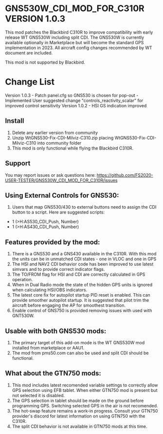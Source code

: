 # GNS530W_CDI_MOD_FOR_C310R VERSION 1.0.3

This mod patches the Blackbird C310R to improve compatibility with early release WT GNS530W including split CDI.
The GNS530W is currently available optionally in Marketplace but will become the standard GPS implementation in 2023.
All aircraft config changes recommended by WT document are included.

This mod is not supported by Blackbird. 

# Change List

Version 1.0.3 - Patch panel.cfg so GNS530 is chosen for pop-out
              - Implemented User suggested change "controls_reactivity_scalar" for improved control sensitivity
Version 1.0.2 - HSI GS indication improved

## Install

1. Delete any earlier version from community
2. Unzip WtGNS530-Fix-CDI-Milviz-C310.zip placing WtGNS530-Fix-CDI-Milviz-C310 into community folder
3. This mod is only functional while flying the Blackbird C310R.

## Support

You may report issues or ask questions here: https://github.com/FS2020-USER-TESTER/GNS530W_CDI_MOD_FOR_C310R/issues

## Using External Controls for GNS530:

1. Users that map GNS530/430 to external buttons need to assign the CDI button to a script. Here are suggested scripts:

* 1 (>H:AS530_CDI_Push, Number)
* 1 (>H:AS430_CDI_Push, Number)

## Features provided by the mod:

1. There is a GNS530 and a GNS430 available in the C310R. With this mod the units can be in unmatched CDI states - one in VLOC and one in GPS
2. The HSI and NAV2 CDI behavior code has been improved to use latest simvars and to provide correct indicator flags.
3. The TO/FROM flag for HSI and CDI are correctly calculated in GPS operation.
4. When in Dual Radio mode the state of the hidden GPS units is ignored when calculating HSI/OBS indicators.
5. The latest core fix for autopilot startup PID reset is enabled. This can provide smoother autopilot startup. It is suggested that pilot trim the aircraft before engaging the AP for smoothest transition.
6. Enable control of GNS750 is provided removing issues with used with GNT530W.

## Usable with both GNS530 mods:

1. The primary target of this add-on mode is the WT GNS530W mod installed from marketplace or AAU1.
2. The mod from pms50.com can also be used and split CDI should be functional. 

## What about the GTN750 mods:

1. This mod includes latest recomended variable settings to correctly allow GPS selection using EFB tablet. When either GTN750 mod is present but not selected it is disabled.
2. The GPS selection in tablet should be made on the ground before programming GPS.  Switching selected GPS in the air is not recomended.
2. The hot-swap feature remains a work-in progress. Consult your GTN750 provider's discord for latest information on using GTN750 with the C310R.
3. The split CDI behavior is not available in GTN750 mods at this time.
